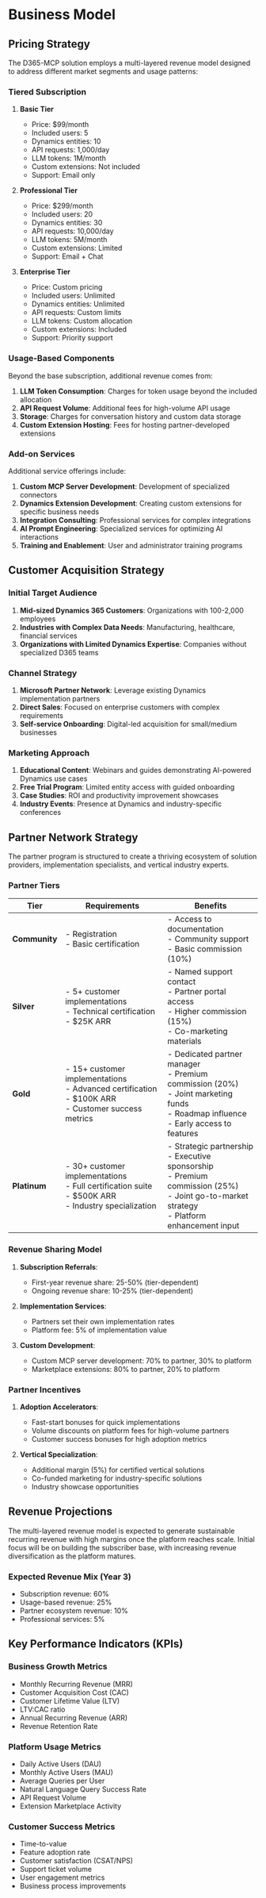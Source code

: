 # Business Model

## Pricing Strategy

The D365-MCP solution employs a multi-layered revenue model designed to address different market segments and usage patterns:

### Tiered Subscription

1. **Basic Tier**
   - Price: $99/month
   - Included users: 5
   - Dynamics entities: 10
   - API requests: 1,000/day
   - LLM tokens: 1M/month
   - Custom extensions: Not included
   - Support: Email only

2. **Professional Tier**
   - Price: $299/month
   - Included users: 20
   - Dynamics entities: 30
   - API requests: 10,000/day
   - LLM tokens: 5M/month
   - Custom extensions: Limited
   - Support: Email + Chat

3. **Enterprise Tier**
   - Price: Custom pricing
   - Included users: Unlimited
   - Dynamics entities: Unlimited
   - API requests: Custom limits
   - LLM tokens: Custom allocation
   - Custom extensions: Included
   - Support: Priority support

### Usage-Based Components

Beyond the base subscription, additional revenue comes from:

1. **LLM Token Consumption**: Charges for token usage beyond the included allocation
2. **API Request Volume**: Additional fees for high-volume API usage
3. **Storage**: Charges for conversation history and custom data storage
4. **Custom Extension Hosting**: Fees for hosting partner-developed extensions

### Add-on Services

Additional service offerings include:

1. **Custom MCP Server Development**: Development of specialized connectors
2. **Dynamics Extension Development**: Creating custom extensions for specific business needs
3. **Integration Consulting**: Professional services for complex integrations
4. **AI Prompt Engineering**: Specialized services for optimizing AI interactions
5. **Training and Enablement**: User and administrator training programs

## Customer Acquisition Strategy

### Initial Target Audience

1. **Mid-sized Dynamics 365 Customers**: Organizations with 100-2,000 employees
2. **Industries with Complex Data Needs**: Manufacturing, healthcare, financial services
3. **Organizations with Limited Dynamics Expertise**: Companies without specialized D365 teams

### Channel Strategy

1. **Microsoft Partner Network**: Leverage existing Dynamics implementation partners
2. **Direct Sales**: Focused on enterprise customers with complex requirements
3. **Self-service Onboarding**: Digital-led acquisition for small/medium businesses

### Marketing Approach

1. **Educational Content**: Webinars and guides demonstrating AI-powered Dynamics use cases
2. **Free Trial Program**: Limited entity access with guided onboarding
3. **Case Studies**: ROI and productivity improvement showcases
4. **Industry Events**: Presence at Dynamics and industry-specific conferences

## Partner Network Strategy

The partner program is structured to create a thriving ecosystem of solution providers, implementation specialists, and vertical industry experts.

### Partner Tiers

| Tier | Requirements | Benefits |
|------|--------------|----------|
| **Community** | - Registration<br>- Basic certification | - Access to documentation<br>- Community support<br>- Basic commission (10%) |
| **Silver** | - 5+ customer implementations<br>- Technical certification<br>- $25K ARR | - Named support contact<br>- Partner portal access<br>- Higher commission (15%)<br>- Co-marketing materials |
| **Gold** | - 15+ customer implementations<br>- Advanced certification<br>- $100K ARR<br>- Customer success metrics | - Dedicated partner manager<br>- Premium commission (20%)<br>- Joint marketing funds<br>- Roadmap influence<br>- Early access to features |
| **Platinum** | - 30+ customer implementations<br>- Full certification suite<br>- $500K ARR<br>- Industry specialization | - Strategic partnership<br>- Executive sponsorship<br>- Premium commission (25%)<br>- Joint go-to-market strategy<br>- Platform enhancement input |

### Revenue Sharing Model

1. **Subscription Referrals**:
   - First-year revenue share: 25-50% (tier-dependent)
   - Ongoing revenue share: 10-25% (tier-dependent)

2. **Implementation Services**:
   - Partners set their own implementation rates
   - Platform fee: 5% of implementation value

3. **Custom Development**:
   - Custom MCP server development: 70% to partner, 30% to platform
   - Marketplace extensions: 80% to partner, 20% to platform

### Partner Incentives

1. **Adoption Accelerators**:
   - Fast-start bonuses for quick implementations
   - Volume discounts on platform fees for high-volume partners
   - Customer success bonuses for high adoption metrics

2. **Vertical Specialization**:
   - Additional margin (5%) for certified vertical solutions
   - Co-funded marketing for industry-specific solutions
   - Industry showcase opportunities

## Revenue Projections

The multi-layered revenue model is expected to generate sustainable recurring revenue with high margins once the platform reaches scale. Initial focus will be on building the subscriber base, with increasing revenue diversification as the platform matures.

### Expected Revenue Mix (Year 3)

- Subscription revenue: 60%
- Usage-based revenue: 25%
- Partner ecosystem revenue: 10%
- Professional services: 5%

## Key Performance Indicators (KPIs)

### Business Growth Metrics

- Monthly Recurring Revenue (MRR)
- Customer Acquisition Cost (CAC)
- Customer Lifetime Value (LTV)
- LTV:CAC ratio
- Annual Recurring Revenue (ARR)
- Revenue Retention Rate

### Platform Usage Metrics

- Daily Active Users (DAU)
- Monthly Active Users (MAU)
- Average Queries per User
- Natural Language Query Success Rate
- API Request Volume
- Extension Marketplace Activity

### Customer Success Metrics

- Time-to-value
- Feature adoption rate
- Customer satisfaction (CSAT/NPS)
- Support ticket volume
- User engagement metrics
- Business process improvements
